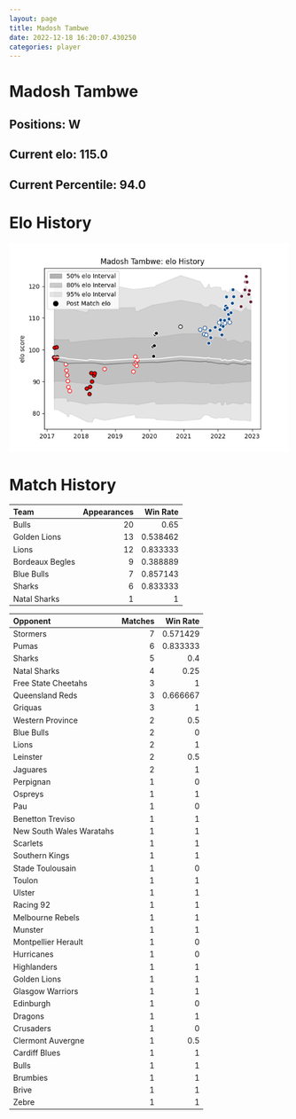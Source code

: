 ```yaml
---  
layout: page  
title: Madosh Tambwe  
date: 2022-12-18 16:20:07.430250  
categories: player  
---
```

# Madosh Tambwe

## Positions: W

## Current elo: 115.0

## Current Percentile: 94.0

# Elo History


![elo history](history_MadoshTambwe.png)
# Match History


| Team            |   Appearances |   Win Rate |
|:----------------|--------------:|-----------:|
| Bulls           |            20 |   0.65     |
| Golden Lions    |            13 |   0.538462 |
| Lions           |            12 |   0.833333 |
| Bordeaux Begles |             9 |   0.388889 |
| Blue Bulls      |             7 |   0.857143 |
| Sharks          |             6 |   0.833333 |
| Natal Sharks    |             1 |   1        |

| Opponent                 |   Matches |   Win Rate |
|:-------------------------|----------:|-----------:|
| Stormers                 |         7 |   0.571429 |
| Pumas                    |         6 |   0.833333 |
| Sharks                   |         5 |   0.4      |
| Natal Sharks             |         4 |   0.25     |
| Free State Cheetahs      |         3 |   1        |
| Queensland Reds          |         3 |   0.666667 |
| Griquas                  |         3 |   1        |
| Western Province         |         2 |   0.5      |
| Blue Bulls               |         2 |   0        |
| Lions                    |         2 |   1        |
| Leinster                 |         2 |   0.5      |
| Jaguares                 |         2 |   1        |
| Perpignan                |         1 |   0        |
| Ospreys                  |         1 |   1        |
| Pau                      |         1 |   0        |
| Benetton Treviso         |         1 |   1        |
| New South Wales Waratahs |         1 |   1        |
| Scarlets                 |         1 |   1        |
| Southern Kings           |         1 |   1        |
| Stade Toulousain         |         1 |   0        |
| Toulon                   |         1 |   1        |
| Ulster                   |         1 |   1        |
| Racing 92                |         1 |   1        |
| Melbourne Rebels         |         1 |   1        |
| Munster                  |         1 |   1        |
| Montpellier Herault      |         1 |   0        |
| Hurricanes               |         1 |   0        |
| Highlanders              |         1 |   1        |
| Golden Lions             |         1 |   1        |
| Glasgow Warriors         |         1 |   1        |
| Edinburgh                |         1 |   0        |
| Dragons                  |         1 |   1        |
| Crusaders                |         1 |   0        |
| Clermont Auvergne        |         1 |   0.5      |
| Cardiff Blues            |         1 |   1        |
| Bulls                    |         1 |   1        |
| Brumbies                 |         1 |   1        |
| Brive                    |         1 |   1        |
| Zebre                    |         1 |   1        |